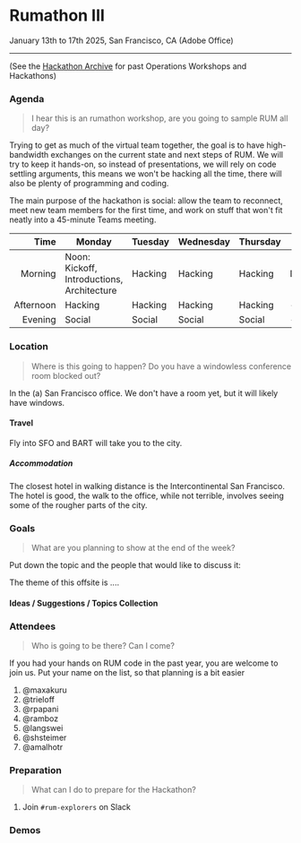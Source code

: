 # Rumathon III

January 13th to 17th 2025, San Francisco, CA (Adobe Office)

---

(See the [Hackathon Archive](./README.md) for past Operations Workshops and Hackathons)

### Agenda

> I hear this is an rumathon workshop, are you going to sample RUM all day?

Trying to get as much of the virtual team together, the goal is to have high-bandwidth exchanges on the current state and next steps of RUM. We will try to keep it hands-on, so instead
of presentations, we will rely on code settling arguments, this means we won't be hacking all the time, there will also be plenty
of programming and coding.

The main purpose of the hackathon is social: allow the team to reconnect, meet new team members for the first time, and work on
stuff that won't fit neatly into a 45-minute Teams meeting.

|      Time | Monday                                                 | Tuesday | Wednesday | Thursday | Friday  |
| --------: | ------------------------------------------------------ | ------- | --------- | -------- | ------- |
|   Morning | Noon: Kickoff, Introductions, Architecture             | Hacking | Hacking   | Hacking  | Demos   |
| Afternoon | Hacking                                                | Hacking | Hacking   | Hacking  | -       |
|   Evening | Social                                                 | Social  | Social    | Social   | -       |

### Location

> Where is this going to happen? Do you have a windowless conference room blocked out?

In the (a) San Francisco office. We don't have a room yet, but it will likely have windows.

#### Travel

Fly into SFO and BART will take you to the city.

##### Accommodation

The closest hotel in walking distance is the Intercontinental San Francisco. The hotel is good, the walk to the office, while not terrible, involves seeing some of the rougher parts of the city. 


### Goals

> What are you planning to show at the end of the week?

Put down the topic and the people that would like to discuss it:

The theme of this offsite is ....

#### Ideas / Suggestions / Topics Collection


### Attendees

> Who is going to be there? Can I come?

If you had your hands on RUM code in the past year, you are welcome to join us. Put your name on the list, so that planning is a bit easier

1. @maxakuru
2. @trieloff
3. @rpapani
4. @ramboz
5. @langswei
6. @shsteimer
7. @amalhotr


### Preparation

> What can I do to prepare for the Hackathon?

1. Join `#rum-explorers` on Slack

### Demos
